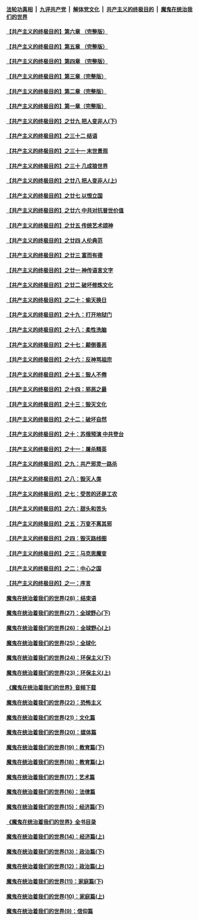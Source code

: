 

####  [法轮功真相](../../../../basic/blob/master/README.md?t=07022231) &nbsp;|&nbsp; [九评共产党](../../../../9ping.md/blob/master/README.md?t=07022231) &nbsp;|&nbsp; [解体党文化](../../../../jtdwh.md/blob/master/README.md?t=07022231)  &nbsp;|&nbsp; [共产主义的终极目的](../../../../gczydzjmd.md/blob/master/README.md?t=07022231) &nbsp;|&nbsp; [魔鬼在统治我们的世界](../../../../mgztzwmdsj.md/blob/master/README.md?t=07022231) 

#### [【共产主义的终极目的】第六章 （完整版）](../pages/nsc422/n11428913.md?t=07022231) 

#### [【共产主义的终极目的】第五章 （完整版）](../pages/nsc422/n11428912.md?t=07022231) 

#### [【共产主义的终极目的】第四章 （完整版）](../pages/nsc422/n11428907.md?t=07022231) 

#### [【共产主义的终极目的】第三章（完整版）](../pages/nsc422/n11428848.md?t=07022231) 

#### [【共产主义的终极目的】第二章（完整版）](../pages/nsc422/n11428831.md?t=07022231) 

#### [【共产主义的终极目的】第一章（完整版）](../pages/nsc422/n11417651.md?t=07022231) 

#### [【共产主义的终极目的】之廿九 把人变非人(下)](../pages/nsc422/n11344140.md?t=07022231) 

#### [【共产主义的终极目的】之三十二 结语](../pages/nsc422/n11360535.md?t=07022231) 

#### [【共产主义的终极目的】之三十一 末世景观](../pages/nsc422/n11351129.md?t=07022231) 

#### [【共产主义的终极目的】之三十 几成狼世界](../pages/nsc422/n11348280.md?t=07022231) 

#### [【共产主义的终极目的】之廿八 把人变非人(上)](../pages/nsc422/n11340492.md?t=07022231) 

#### [【共产主义的终极目的】之廿七 以恨立国](../pages/nsc422/n11336944.md?t=07022231) 

#### [【共产主义的终极目的】之廿六 中共对抗普世价值](../pages/nsc422/n11324785.md?t=07022231) 

#### [【共产主义的终极目的】之廿五 传统艺术颂神](../pages/nsc422/n11296396.md?t=07022231) 

#### [【共产主义的终极目的】之廿四 人伦典范](../pages/nsc422/n11296397.md?t=07022231) 

#### [【共产主义的终极目的】之廿三 富而有德](../pages/nsc422/n11283598.md?t=07022231) 

#### [【共产主义的终极目的】之廿一 神传语言文字](../pages/nsc422/n11263265.md?t=07022231) 

#### [【共产主义的终极目的】之廿二 破坏修炼文化](../pages/nsc422/n11245728.md?t=07022231) 

#### [【共产主义的终极目的】之二十：偷天换日](../pages/nsc422/n11238846.md?t=07022231) 

#### [【共产主义的终极目的】之十九：打开地狱门](../pages/nsc422/n11206376.md?t=07022231) 

#### [【共产主义的终极目的】之十八：柔性洗脑](../pages/nsc422/n11199994.md?t=07022231) 

#### [【共产主义的终极目的】之十七：颠倒善恶](../pages/nsc422/n11179782.md?t=07022231) 

#### [【共产主义的终极目的】之十六：反神骂祖宗](../pages/nsc422/n11166798.md?t=07022231) 

#### [【共产主义的终极目的】之十五：毁人不倦](../pages/nsc422/n11166792.md?t=07022231) 

#### [【共产主义的终极目的】之十四：邪恶之最](../pages/nsc422/n11150249.md?t=07022231) 

#### [【共产主义的终极目的】之十三：毁灭文化](../pages/nsc422/n11135227.md?t=07022231) 

#### [【共产主义的终极目的】之十二：破坏自然](../pages/nsc422/n11135214.md?t=07022231) 

#### [【共产主义的终极目的】之十：苏俄预演 中共登台](../pages/nsc422/n11118424.md?t=07022231) 

#### [【共产主义的终极目的】之十一：屠杀精英](../pages/nsc422/n11118442.md?t=07022231) 

#### [【共产主义的终极目的】之九：共产邪灵一路杀](../pages/nsc422/n11114139.md?t=07022231) 

#### [【共产主义的终极目的】之八：毁灭人类](../pages/nsc422/n11108503.md?t=07022231) 

#### [【共产主义的终极目的】之七：受苦的还是工农](../pages/nsc422/n11101809.md?t=07022231) 

#### [【共产主义的终极目的】之六：甜头和苦头](../pages/nsc422/n11096971.md?t=07022231) 

#### [【共产主义的终极目的】之五：万变不离其邪](../pages/nsc422/n11091285.md?t=07022231) 

#### [【共产主义的终极目的】之四：毁灭路线图](../pages/nsc422/n11086284.md?t=07022231) 

#### [【共产主义的终极目的】之三：马克思魔变](../pages/nsc422/n11061941.md?t=07022231) 

#### [【共产主义的终极目的】之二：中心之国](../pages/nsc422/n11047728.md?t=07022231) 

#### [【共产主义的终极目的】之一：序言](../pages/nsc422/n11086077.md?t=07022231) 

#### [魔鬼在统治着我们的世界(28)：结束语](../pages/nsc422/n10936246.md?t=07022231) 

#### [魔鬼在统治着我们的世界(27)：全球野心(下)](../pages/nsc422/n10928319.md?t=07022231) 

#### [魔鬼在统治着我们的世界(26)：全球野心(上)](../pages/nsc422/n10900318.md?t=07022231) 

#### [魔鬼在统治着我们的世界(25)：全球化](../pages/nsc422/n10788205.md?t=07022231) 

#### [魔鬼在统治着我们的世界(24)：环保主义(下)](../pages/nsc422/n10695307.md?t=07022231) 

#### [魔鬼在统治着我们的世界(23)：环保主义(上)](../pages/nsc422/n10688613.md?t=07022231) 

#### [《魔鬼在统治着我们的世界》音频下载](../pages/nsc422/n10635553.md?t=07022231) 

#### [魔鬼在统治着我们的世界(22)：恐怖主义](../pages/nsc422/n10614727.md?t=07022231) 

#### [魔鬼在统治着我们的世界(21)：文化篇](../pages/nsc422/n10597706.md?t=07022231) 

#### [魔鬼在统治着我们的世界(20)：媒体篇](../pages/nsc422/n10586579.md?t=07022231) 

#### [魔鬼在统治着我们的世界(19)：教育篇(下)](../pages/nsc422/n10564808.md?t=07022231) 

#### [魔鬼在统治着我们的世界(18)：教育篇(上)](../pages/nsc422/n10526970.md?t=07022231) 

#### [魔鬼在统治着我们的世界(17)：艺术篇](../pages/nsc422/n10499093.md?t=07022231) 

#### [魔鬼在统治着我们的世界(16)：法律篇](../pages/nsc422/n10485969.md?t=07022231) 

#### [魔鬼在统治着我们的世界(15)：经济篇(下)](../pages/nsc422/n10469975.md?t=07022231) 

#### [《魔鬼在统治着我们的世界》全书目录](../pages/nsc422/n10464261.md?t=07022231) 

#### [魔鬼在统治着我们的世界(14)：经济篇(上)](../pages/nsc422/n10457370.md?t=07022231) 

#### [魔鬼在统治着我们的世界(13)：政治篇(下)](../pages/nsc422/n10448270.md?t=07022231) 

#### [魔鬼在统治着我们的世界(12)：政治篇(上)](../pages/nsc422/n10444576.md?t=07022231) 

#### [魔鬼在统治着我们的世界(11)：家庭篇(下)](../pages/nsc422/n10440961.md?t=07022231) 

#### [魔鬼在统治着我们的世界(10)：家庭篇(上)](../pages/nsc422/n10435448.md?t=07022231) 

#### [魔鬼在统治着我们的世界(9)：信仰篇](../pages/nsc422/n10432159.md?t=07022231) 

